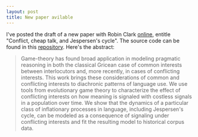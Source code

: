 ```yaml
---
layout: post
title: New paper avilable
---
```


I've posted the draft of a new paper with Robin Clark [online](http://ling.auf.net/lingbuzz/002938),
entitle "Conflict, cheap talk, and Jespersen's cycle". The source code can be found in this 
[repository](https://github.com/christopherahern/SEMPRAG). Here's the abstract:

> Game-theory has found broad application in modeling pragmatic reasoning in both the classical Gricean case of common interests between interlocutors and, more recently, in cases of conflicting interests. This work brings these considerations of common and conflicting interests to diachronic patterns of language use. We use tools from  evolutionary game theory to characterize the effect of conflicting interests on how meaning is signaled with costless signals in a population over time. We show that the dynamics of a particular class of inflationary processes in language, including Jespersen's cycle, can be modeled as a consequence of signaling under conflicting interests and fit the resulting model to historical corpus data.
  
